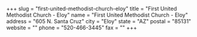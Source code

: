 +++
slug = "first-united-methodist-church-eloy"
title = "First United Methodist Church - Eloy"
name = "First United Methodist Church - Eloy"
address = "605 N. Santa Cruz"
city = "Eloy"
state = "AZ"
postal = "85131"
website = ""
phone = "520-466-3445"
fax = ""
+++
